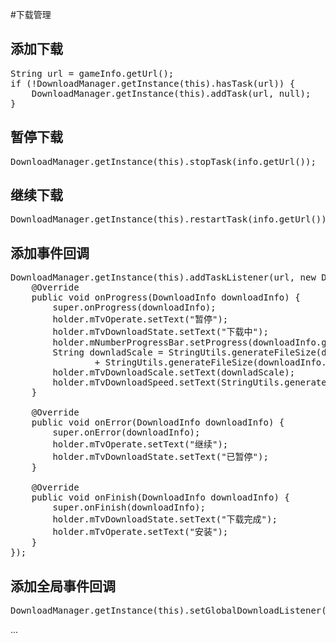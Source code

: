 #下载管理
## 添加下载

<pre>
String url = gameInfo.getUrl();
if (!DownloadManager.getInstance(this).hasTask(url)) {
	DownloadManager.getInstance(this).addTask(url, null);
}
</pre>
## 暂停下载

<pre>
DownloadManager.getInstance(this).stopTask(info.getUrl());
</pre>
## 继续下载

<pre>
DownloadManager.getInstance(this).restartTask(info.getUrl());
</pre>
## 添加事件回调

<pre>
DownloadManager.getInstance(this).addTaskListener(url, new DownloadListener() {
    @Override
    public void onProgress(DownloadInfo downloadInfo) {
        super.onProgress(downloadInfo);
        holder.mTvOperate.setText("暂停");
        holder.mTvDownloadState.setText("下载中");
        holder.mNumberProgressBar.setProgress(downloadInfo.getProgress());
        String downladScale = StringUtils.generateFileSize(downloadInfo.getDownloadLength()) + "/"
                + StringUtils.generateFileSize(downloadInfo.getTotalLength());
        holder.mTvDownloadScale.setText(downladScale);
        holder.mTvDownloadSpeed.setText(StringUtils.generateFileSize(downloadInfo.getNetworkSpeed()));
    }

    @Override
    public void onError(DownloadInfo downloadInfo) {
        super.onError(downloadInfo);
        holder.mTvOperate.setText("继续");
        holder.mTvDownloadState.setText("已暂停");
    }

    @Override
    public void onFinish(DownloadInfo downloadInfo) {
        super.onFinish(downloadInfo);
        holder.mTvDownloadState.setText("下载完成");
        holder.mTvOperate.setText("安装");
    }
});
</pre>
## 添加全局事件回调

<pre>
DownloadManager.getInstance(this).setGlobalDownloadListener(new DownloadListener());
</pre>
...